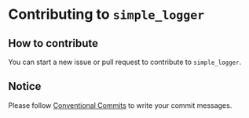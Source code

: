 # Contributing to `simple_logger`

## How to contribute

You can start a new issue or pull request to contribute to `simple_logger`.

## Notice

Please follow [Conventional Commits](https://www.conventionalcommits.org/) to write your commit messages.
